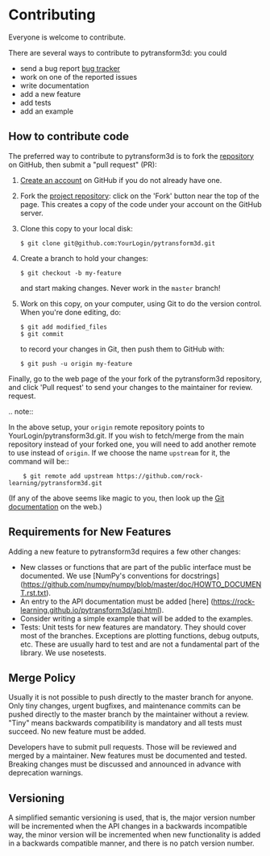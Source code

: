 # Contributing

Everyone is welcome to contribute.

There are several ways to contribute to pytransform3d: you could

* send a bug report
  [bug tracker](http://github.com/rock-learning/pytransform3d/issues)
* work on one of the reported issues
* write documentation
* add a new feature
* add tests
* add an example

## How to contribute code

The preferred way to contribute to pytransform3d is to fork the
[repository](http://github.com/rock-learning/pytransform3d/) on GitHub,
then submit a "pull request" (PR):

1. [Create an account](https://github.com/signup/free) on
   GitHub if you do not already have one.

2. Fork the [project repository](http://github.com/rock-learning/pytransform3d):
   click on the 'Fork' button near the top of the page. This creates a copy of
   the code under your account on the GitHub server.

3. Clone this copy to your local disk:

       $ git clone git@github.com:YourLogin/pytransform3d.git

4. Create a branch to hold your changes:

       $ git checkout -b my-feature

   and start making changes. Never work in the `master` branch!

5. Work on this copy, on your computer, using Git to do the version
   control. When you're done editing, do:

       $ git add modified_files
       $ git commit

   to record your changes in Git, then push them to GitHub with:

       $ git push -u origin my-feature

Finally, go to the web page of the your fork of the pytransform3d repository,
and click 'Pull request' to send your changes to the maintainer for review.
request.

.. note::

  In the above setup, your `origin` remote repository points to
  YourLogin/pytransform3d.git. If you wish to fetch/merge from the main
  repository instead of your forked one, you will need to add another remote
  to use instead of `origin`. If we choose the name `upstream` for it, the
  command will be::

        $ git remote add upstream https://github.com/rock-learning/pytransform3d.git

(If any of the above seems like magic to you, then look up the
[Git documentation](http://git-scm.com/documentation) on the web.)

## Requirements for New Features

Adding a new feature to pytransform3d requires a few other changes:

* New classes or functions that are part of the public interface must be
  documented. We use [NumPy's conventions for docstrings]
  (https://github.com/numpy/numpy/blob/master/doc/HOWTO_DOCUMENT.rst.txt).
* An entry to the API documentation must be added [here]
  (https://rock-learning.github.io/pytransform3d/api.html).
* Consider writing a simple example that will be added to the examples.
* Tests: Unit tests for new features are mandatory. They should cover most of
  the branches. Exceptions are plotting functions, debug outputs, etc. These
  are usually hard to test and are not a fundamental part of the library. We
  use nosetests.

## Merge Policy

Usually it is not possible to push directly to the master branch for anyone.
Only tiny changes, urgent bugfixes, and maintenance commits can be pushed
directly to the master branch by the maintainer without a review.
"Tiny" means backwards compatibility is mandatory and all tests must succeed.
No new feature must be added.

Developers have to submit pull requests. Those will be reviewed and merged by
a maintainer. New features must be documented and tested. Breaking changes must
be discussed and announced in advance with deprecation warnings.

## Versioning

A simplified semantic versioning is used, that is, the major version number
will be incremented when the API changes in a backwards incompatible way, the
minor version will be incremented when new functionality is added in a
backwards compatible manner, and there is no patch version number.
